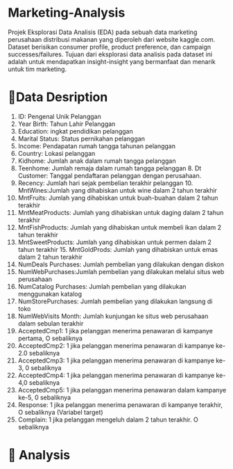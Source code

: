 # Marketing-Analysis

Projek Eksplorasi Data Analisis (EDA) pada sebuah data marketing perusahaan distribusi makanan yang diperoleh dari website kaggle.com. Dataset berisikan consumer profile, product preference, dan campaign successes/failures. Tujuan dari eksplorasi data analisis pada dataset ini adalah untuk mendapatkan insight-insight yang bermanfaat dan menarik untuk tim marketing.

# 📃Data Desription
1. ID: Pengenal Unik Pelanggan
2. Year Birth: Tahun Lahir Pelanggan
3. Education: ingkat pendidikan pelanggan
4. Marital Status: Status pernikahan pelanggan
5. Income: Pendapatan rumah tangga tahunan pelanggan
6. Country: Lokasi pelanggan
7. Kidhome: Jumlah anak dalam rumah tangga pelanggan
8. Teenhome: Jumlah remaja dalam rumah tangga pelanggan 8. Dt Customer: Tanggal pendaftaran pelanggan dengan perusahaan.
9. Recency: Jumlah hari sejak pembelian terakhir pelanggan 10. MntWines:Jumlah yang dihabiskan untuk wine dalam 2 tahun terakhir
11. MntFruits: Jumlah yang dihabiskan untuk buah-buahan dalam 2 tahun terakhir
12. MntMeatProducts: Jumlah yang dihabiskan untuk daging dalam 2 tahun terakhir
13. MntFishProducts: Jumlah yang dihabiskan untuk membeli ikan dalam 2 tahun terakhir
14. MntSweetProducts: Jumlah yang dihabiskan untuk permen dalam 2 tahun terakhir 15. MntGoldProds: Jumlah yang dihabiskan untuk emas dalam 2 tahun terakhir
16. NumDeals Purchases: Jumlah pembelian yang dilakukan dengan diskon
17. NumWebPurchases:Jumlah pembelian yang dilakukan melalui situs web perusahaan
18. NumCatalog Purchases: Jumlah pembelian yang dilakukan menggunakan katalog
19. NumStorePurchases: Jumlah pembelian yang dilakukan langsung di toko
20. NumWebVisits Month: Jumlah kunjungan ke situs web perusahaan dalam sebulan terakhir
21. AcceptedCmp1: 1 jika pelanggan menerima penawaran di kampanye pertama, O sebaliknya 
22. AcceptedCmp2: 1 jika pelanggan menerima penawaran di kampanye ke-2.0 sebaliknya 
23. AcceptedCmp3: 1 jika pelanggan menerima penawaran di kampanye ke-3, 0 sebaliknya 
24. AcceptedCmp4: 1 jika pelanggan menerima penawaran di kampanye ke-4,0 sebaliknya 
25. AcceptedCmp5: 1 jika pelanggan menerima penawaran dalam kampanye ke-5, 0 sebaliknya 
26. Response: 1 jika pelanggan menerima penawaran di kampanye terakhir, O sebaliknya (Variabel target)
27. Complain: 1 jika pelanggan mengeluh dalam 2 tahun terakhir. O sebaliknya

# 🧐 Analysis 




